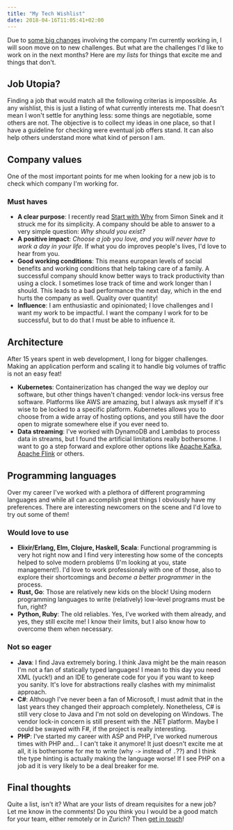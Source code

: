 ```yaml
---
title: "My Tech Wishlist"
date: 2018-04-16T11:05:41+02:00
---
```


Due to [some big changes](https://www.coop.ch/de/ueber-uns/medien/medienmitteilungen/2018/coop-uebernimmt-swisscom-anteile-an-siroop.html) involving the company I'm currently working in, I will soon move on to new challenges. But what are the challenges I'd like to work on in the next months? Here are *my lists* for things that excite me and things that don't.

## Job Utopia?
Finding a job that would match all the following criterias is impossible. As any wishlist, this is just a listing of what currently interests me. That doesn't mean I won't settle for anything less: some things are negotiable, some others are not. The objective is to collect my ideas in one place, so that I have a guideline for checking were eventual job offers stand. It can also help others understand more what kind of person I am.

## Company values
One of the most important points for me when looking for a new job is to check which company I'm working for.

### Must haves
  * **A clear purpose**: I recently read [Start with Why](https://www.goodreads.com/book/show/7108725-start-with-why) from Simon Sinek and it struck me for its simplicity. A company should be able to answer to a very simple question: *Why should you exist?*
  * **A positive impact**: *Choose a job you love, and you will never have to work a day in your life*. If what you do improves people's lives, I'd love to hear from you.
  * **Good working conditions**: This means european levels of social benefits and working conditions that help taking care of a family. A successful company should know better ways to track productivity than using a clock. I sometimes lose track of time and work longer than I should. This leads to a bad performance the next day, which in the end hurts the company as well. Quality over quantity!
  * **Influence**: I am enthusiastic and opinionated; I love challenges and I want my work to be impactful. I want the company I work for to be successful, but to do that I must be able to influence it.

## Architecture
After 15 years spent in web development, I long for bigger challenges. Making an application perform and scaling it to handle big volumes of traffic is not an easy feat!
  * **Kubernetes**: Containerization has changed the way we deploy our software, but other things haven't changed: vendor lock-ins versus free software. Platforms like AWS are amazing, but I always ask myself if it's wise to be locked to a specific platform. Kubernetes allows you to choose from a wide array of hosting options, and you still have the door open to migrate somewhere else if you ever need to.
  * **Data streaming**: I've worked with DynamoDB and Lambdas to process data in streams, but I found the artificial limitations really bothersome. I want to go a step forward and explore other options like [Apache Kafka](https://kafka.apache.org/), [Apache Flink](https://flink.apache.org/) or others. 

## Programming languages
Over my career I've worked with a plethora of different programming languages and while all can accomplish great things I obviously have my preferences. There are interesting newcomers on the scene and I'd love to try out some of them!

### Would love to use
  * **Elixir/Erlang, Elm, Clojure, Haskell, Scala**: Functional programming is very hot right now and I find very interesting how some of the concepts helped to solve modern problems (I'm looking at you, state management!). I'd love to work professionaly with one of those, also to explore their shortcomings and *become a better programmer* in the process.
  * **Rust, Go**: Those are relatively new kids on the block! Using modern programming languages to write (relatively) low-level programs must be fun, right?
  * **Python, Ruby**: The old reliables. Yes, I've worked with them already, and yes, they still excite me! I know their limits, but I also know how to overcome them when necessary.
  
### Not so eager
  * **Java**: I find Java extremely boring. I think Java might be the main reason I'm not a fan of statically typed languages! I mean to this day you need XML (yuck!) and an IDE to generate code for you if you want to keep you sanity. It's love for abstractions really clashes with my minimalist approach.
  * **C#**: Although I've never been a fan of Microsoft, I must admit that in the last years they changed their approach completely. Nonetheless, C# is still very close to Java and I'm not sold on developing on Windows. The vendor lock-in concern is still present with the .NET platform. Maybe I could be swayed with F#, if the project is really interesting.
  * **PHP**: I've started my career with ASP and PHP, I've worked numerous times with PHP and... I can't take it anymore! It just doesn't excite me at all, it is bothersome for me to write (why `->` instead of `.`??) and I think the type hinting is actually making the language worse! If I see PHP on a job ad it is very likely to be a deal breaker for me.

## Final thoughts
Quite a list, isn't it? What are your lists of dream requisites for a new job? Let me know in the comments!
Do you think you I would be a good match for your team, either remotely or in Zurich? Then [get in touch](mailto:stephane.bisinger@protonmail.com)!
